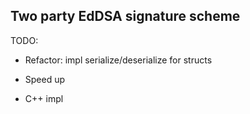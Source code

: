 ## Two party EdDSA signature scheme

TODO:

* Refactor: impl serialize/deserialize for structs

* Speed up
* C++ impl


